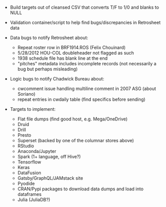 - Build targets out of cleansed CSV that converts T/F to 1/0 and blanks to NULL

- Validation container/script to help find bugs/discrepancies in Retrosheet data

- Data bugs to notify Retrosheet about:
    - Repeat roster row in BRF1914.ROS (Felix Chouinard)
    - 5/28/2012 HOU-COL doubleheader not flagged as such
    - 1938 schedule file has blank line at the end
    - "pitches" metadata includes incomplete records (not necessarily a bug but perhaps misleading)

- Logic bugs to notify Chadwick Bureau about:
    - cwcomment issue handling multiline comment in 2007 ASG (about Soriano)
    - repeat entries in cwdaily table (find specifics before sending)

- Targets to implement:
    - Flat file dumps (find good host, e.g. Mega/OneDrive)
    - Druid
    - Drill
    - Presto
    - Superset (backed by one of the columnar stores above)
    - RStudio
    - Anaconda/Jupyter
    - Spark (1+ language, off Hive?)
    - Tensorflow
    - Keras
    - DataFusion
    - Gatsby/GraphQL/JAMstack site
    - Pyodide
    - CRAN/Pypi packages to download data dumps and load into dataframes
    - Julia (JuliaDB?)